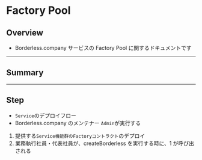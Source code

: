 # Factory Pool

## Overview

- Borderless.company サービスの Factory Pool に関するドキュメントです

---

## Summary

---

## Step

- `Service`のデプロイフロー
- Borderless.company のメンテナー `Admin`が実行する

1. 提供する`Service機能群のFactoryコントラクト`のデプロイ
2. 業務執行社員・代表社員が、createBorderless を実行する時に、1 が呼び出される
